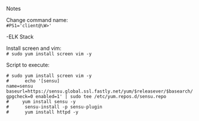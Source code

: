 Notes

Change command name:<br>
`#PS1='client@\W>'`

-ELK Stack

Install screen and vim: <br>
`# sudo yum install screen vim -y`

Script to execute:<br>

`# sudo yum install screen vim -y`<br>
`#      echo '[sensu]`<br>
`name=sensu
baseurl=https://sensu.global.ssl.fastly.net/yum/$releasever/$basearch/
gpgcheck=0
enabled=1' | sudo tee /etc/yum.repos.d/sensu.repo`<br>
`#     yum install sensu -y`<br>
`#      sensu-install -p sensu-plugin`<br>
`#      yum install httpd -y`<br>
